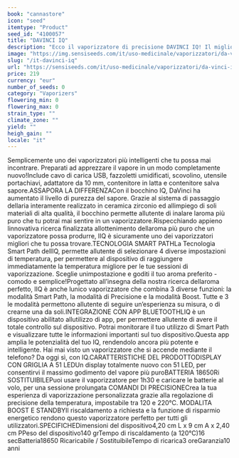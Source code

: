 ```yaml
---
book: "cannastore"
icon: "seed"
itemtype: "Product"
seed_id: "4100057"
title: "DAVINCI IQ"
description: "Ecco il vaporizzatore di precisione DAVINCI IQ! Il miglior vaporizzatore piccolo al mondo con la batteria a maggiore durata, controllo della temperatura e tecnologia Smart Path. Acquistalo qui."
image: "https://img.sensiseeds.com/it/uso-medicinale/vaporizzatori/da-vinci-iq-vaporizzatore-image.png"
slug: "/it-davinci-iq"
url: "https://sensiseeds.com/it/uso-medicinale/vaporizzatori/da-vinci-iq-vaporizzatore?a_aid=cannastore"
price: 219
currency: "eur"
number_of_seeds: 0
category: "Vaporizers"
flowering_min: 0
flowering_max: 0
strain_type: ""
climate_zone: ""
yield: ""
heigh_gain: ""
locale: "it"
---
```

Semplicemente uno dei vaporizzatori più intelligenti che tu possa mai incontrare. Preparati ad apprezzare il vapore in un modo completamente nuovo!Include cavo di carica USB, fazzoletti umidificati, scovolino, utensile portachiavi, adattatore da 10 mm, contenitore in latta e contenitore salva sapore.ASSAPORA LA DIFFERENZACon il bocchino IQ, DaVinci ha aumentato il livello di purezza del sapore. Grazie al sistema di passaggio dellaria interamente realizzato in ceramica zirconio ed allimpiego di soli materiali di alta qualità, il bocchino permette allutente di inalare laroma più puro che tu potrai mai sentire in un vaporizzatore.Rispecchiando appieno linnovativa ricerca finalizzata allottenimento dellaroma più puro che un vaporizzatore possa produrre, lIQ è sicuramente uno dei vaporizzatori migliori che tu possa trovare.TECNOLOGIA SMART PATHLa Tecnologia Smart Path dellIQ, permette allutente di selezionare 4 diverse impostazioni di temperatura, per permettere al dispositivo di raggiungere immediatamente la temperatura migliore per le tue sessioni di vaporizzazione. Sceglie unimpostazione e goditi il tuo aroma preferito - comodo e semplice!Progettato all’insegna della nostra ricerca dellaroma perfetto, lIQ è anche lunico vaporizzatore che combina 3 diverse funzioni: la modalità Smart Path, la modalità di Precisione e la modalità Boost. Tutte e 3 le modalità permettono allutente di seguire un’esperienza su misura, o di crearne una da soli.INTEGRAZIONE CON APP BLUETOOTHLIQ è un dispositivo abilitato allutilizzo di app, per permettere allutente di avere il totale controllo sul dispositivo. Potrai monitorare il tuo utilizzo di Smart Path e visualizzare tutte le informazioni importanti sul tuo dispositivo.Questa app amplia le potenzialità del tuo IQ, rendendolo ancora più potente e intelligente. Hai mai visto un vaporizzatore che si accende mediante il telefono? Da oggi sì, con IQ.CARATTERISTICHE DEL PRODOTTODISPLAY CON GRIGLIA A 51 LEDUn display totalmente nuovo con 51 LED, per consentirvi il massimo godimento del vapore più puroBATTERIA 18650Ri SOSTITUIBILEPuoi usare il vaporizzatore per 1h30 e caricare le batterie al volo, per una sessione prolungata COMANDI DI PRECISIONECrea la tua esperienza di vaporizzazione personalizzata grazie alla regolazione di precisione della temperatura, impostabile tra 120 e 220°C. MODALITA BOOST E STANDBYIl riscaldamento a richiesta e la funzione di risparmio energetico rendono questo vaporizzatore perfetto per tutti gli utilizzatori.SPECIFICHEDimensioni del dispositivo4,20 cm L x 9 cm A x 2,40 cm PPeso del dispositivo140 grTempo di riscaldamento (a 120°C)16 secBatteria18650 Ricaricabile / SostituibileTempo di ricarica3 oreGaranzia10 anni

